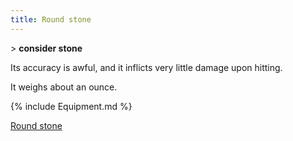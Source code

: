```yaml
---
title: Round stone
---
```


\> **consider stone**

Its accuracy is awful, and it inflicts very little damage upon hitting.

It weighs about an ounce.

{% include Equipment.md %}

[Round stone](Category:_Ammunition "wikilink")